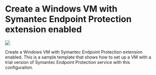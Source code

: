 # Create a Windows VM with Symantec Endpoint Protection extension enabled

<a href="https://azuredeploy.net" target="_blank">
    <img src="http://azuredeploy.net/deploybutton.png"/>
</a>

Create a Windows VM with Symantec Endpoint Protection extension enabled. This is a sample template that shows how to set up a VM with a trial version of Symantec Endpoint Protection service with this configuration.